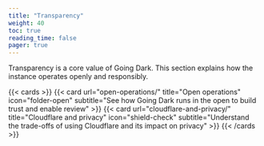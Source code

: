 ```yaml
---
title: "Transparency"
weight: 40
toc: true
reading_time: false
pager: true
---
```


Transparency is a core value of Going Dark. This section explains how the instance operates openly and responsibly.

{{< cards >}}
  {{< card url="open-operations/" title="Open operations" icon="folder-open" subtitle="See how Going Dark runs in the open to build trust and enable review" >}}
  {{< card url="cloudflare-and-privacy/" title="Cloudflare and privacy" icon="shield-check" subtitle="Understand the trade-offs of using Cloudflare and its impact on privacy" >}}
{{< /cards >}}
